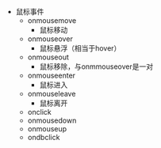- 鼠标事件
  - onmousemove
    - 鼠标移动
  - onmouseover
    - 鼠标悬浮（相当于hover）
  - onmouseout
    - 鼠标移除，与onmmouseover是一对
  - onmouseenter
    - 鼠标进入
  - onmouseleave
    - 鼠标离开
  - onclick
  - onmousedown
  - onmouseup
  - ondbclick

